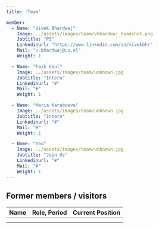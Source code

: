 ```yaml
---
title: 'Team'

member:
  - Name: "Vivek Bhardwaj"
    Image: ../assets/images/team/vbhardwaj_headshot.png
    Jobtitle: "PI"
    Linkedinurl: "https://www.linkedin.com/in/vivekbhr"
    Mail: "v.bhardwaj@uu.nl"
    Weight: 1

  - Name: "Faik Usul"
    Image: ../assets/images/team/unknown.jpg
    Jobtitle: "Intern"
    Linkedinurl: "#"
    Mail: "#"
    Weight: 1

  - Name: "Maria Karaboeva"
    Image: ../assets/images/team/unknown.jpg
    Jobtitle: "Intern"
    Linkedinurl: "#"
    Mail: "#"
    Weight: 1

  - Name: "You"
    Image: ../assets/images/team/unknown.jpg
    Jobtitle: "Join Us"
    Linkedinurl: "#"
    Mail: "#"
    Weight: 1
---
```



## Former members / visitors

| Name                  | Role, Period                 | Current Position                         |
| --------------------- | ---------------------------- | ---------------------------------------- |
|                       |                              |                                          |
|                       |                              |                                          |
